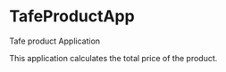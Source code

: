 # TafeProductApp
Tafe product Application

This application calculates the total price of the product.
